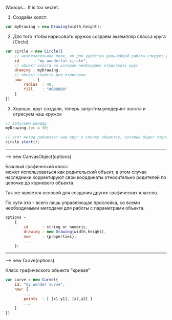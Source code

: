 Wooops... It is too secret.

1. Создаём холст:

```js
var myDrawing = new Drawing(width,height);
```

2. Для того чтобы нарисовать кружок создаём экземпляр сласса круга (Circle)

```js
var circle = new Circle({
    // необязательное поле, но для удобства дальнейшей работы следует указать
    id      : "my wonderful circle",
    // объект холста на котором необходимо отрисовать круг
    drawing : myDrawing,
    // объект свойств для отрисовки
    now     : {
        radius  : 40,
        fill    : "#000000"
    }
})
```

3. Хорошо, круг создали, теперь запустим рендеринг холста и отрисуем наш кружок

```js
// запусаем рендер
myDrawing.fps = 30;

// этот метод добавляет наш круг к списку объектов, которые будет отрисовывать холст
circle.start();
```

___

--> new CanvasObject(options)

Базовый графический класс  
может использоваться как родительский объект, в этом случае наследники
корректируют свои координаты относительно родителей по цепочке
до корневого объекта.

Так же является основой для создания других графических классов.

По сути это - всего лишь управляющая прослойка, со всеми необходимыми
методами для работы с параметрами объекта.
```js
options =
    {
        id      : string or numeric,
        drawing : new Drawing(width,height),
        now     : {properties},
        ...
    };
```

___

--> new Curve(options)

Класс графического объекта "кривая"

```js
var curve = new Curve({
    id: "my wonder curve",
    now: {
        ...
        points  : [ [x1,y1], [x2,y2] ]
        ...
    }
})
```